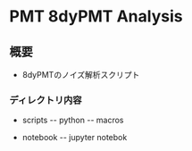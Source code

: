# PMT 8dyPMT Analysis

## 概要
- 8dyPMTのノイズ解析スクリプト

### ディレクトリ内容
- scripts
-- python
-- macros

- notebook
-- jupyter notebok
